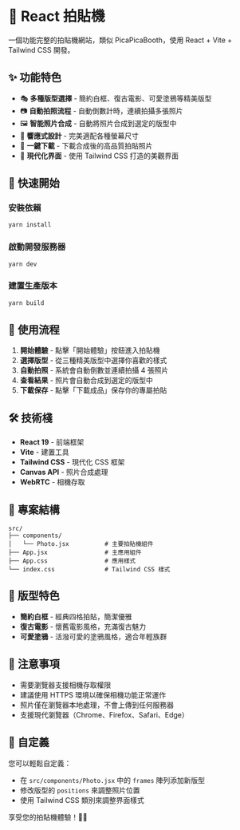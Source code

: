 # 📸 React 拍貼機

一個功能完整的拍貼機網站，類似 PicaPicaBooth，使用 React + Vite + Tailwind CSS 開發。

## ✨ 功能特色

- 🎭 **多種版型選擇** - 簡約白框、復古電影、可愛塗鴉等精美版型
- 📷 **自動拍照流程** - 自動倒數計時，連續拍攝多張照片
- 🖼️ **智能照片合成** - 自動將照片合成到選定的版型中
- 📱 **響應式設計** - 完美適配各種螢幕尺寸
- 💾 **一鍵下載** - 下載合成後的高品質拍貼照片
- 🎨 **現代化界面** - 使用 Tailwind CSS 打造的美觀界面

## 🚀 快速開始

### 安裝依賴
```bash
yarn install
```

### 啟動開發服務器
```bash
yarn dev
```

### 建置生產版本
```bash
yarn build
```

## 🎯 使用流程

1. **開始體驗** - 點擊「開始體驗」按鈕進入拍貼機
2. **選擇版型** - 從三種精美版型中選擇你喜歡的樣式
3. **自動拍照** - 系統會自動倒數並連續拍攝 4 張照片
4. **查看結果** - 照片會自動合成到選定的版型中
5. **下載保存** - 點擊「下載成品」保存你的專屬拍貼

## 🛠️ 技術棧

- **React 19** - 前端框架
- **Vite** - 建置工具
- **Tailwind CSS** - 現代化 CSS 框架
- **Canvas API** - 照片合成處理
- **WebRTC** - 相機存取

## 📁 專案結構

```
src/
├── components/
│   └── Photo.jsx          # 主要拍貼機組件
├── App.jsx                # 主應用組件
├── App.css                # 應用樣式
└── index.css              # Tailwind CSS 樣式
```

## 🎨 版型特色

- **簡約白框** - 經典四格拍貼，簡潔優雅
- **復古電影** - 懷舊電影風格，充滿復古魅力
- **可愛塗鴉** - 活潑可愛的塗鴉風格，適合年輕族群

## 📝 注意事項

- 需要瀏覽器支援相機存取權限
- 建議使用 HTTPS 環境以確保相機功能正常運作
- 照片僅在瀏覽器本地處理，不會上傳到任何服務器
- 支援現代瀏覽器（Chrome、Firefox、Safari、Edge）

## 🎨 自定義

您可以輕鬆自定義：
- 在 `src/components/Photo.jsx` 中的 `frames` 陣列添加新版型
- 修改版型的 `positions` 來調整照片位置
- 使用 Tailwind CSS 類別來調整界面樣式

享受您的拍貼機體驗！📸✨